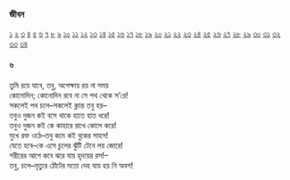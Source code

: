 ### জীবন   
[১](2.10.0.jeebon-1.md) [২](2.10.1.jeebon-2.md) [৩](2.10.2.jeebon-3.md) [৪](2.10.3.jeebon-4.md) [৫](2.10.4.jeebon-5.md) [৬](2.10.5.jeebon-6.md) [৭](2.10.6.jeebon-7.md) [৮](2.10.7.jeebon-8.md) [৯](2.10.8.jeebon-9.md) [১০](2.10.9.jeebon-10.md) [১১](2.10.10.jeebon-11.md) [১২](2.10.11.jeebon-12.md) [১৩](2.10.12.jeebon-13.md) [১৪](2.10.13.jeebon-14.md) [১৫](2.10.14.jeebon-15.md) [১৬](2.10.15.jeebon-16.md) [১৭](2.10.16.jeebon-17.md) [১৮](2.10.17.jeebon-18.md) [১৯](2.10.18.jeebon-19.md) [২০](2.10.19.jeebon-20.md) [২১](2.10.20.jeebon-21.md) [২২](2.10.21.jeebon-22.md) [২৩](2.10.22.jeebon-23.md) [২৪](2.10.23.jeebon-24.md) [২৫](2.10.24.jeebon-25.md) [২৬](2.10.25.jeebon-26.md) [২৭](2.10.26.jeebon-27.md) [২৮](2.10.27.jeebon-28.md) [২৯](2.10.28.jeebon-29.md) [৩০](2.10.29.jeebon-30.md) [৩১](2.10.30.jeebon-31.md) [৩২](2.10.31.jeebon-32.md) [৩৩](2.10.32.jeebon-33.md) [৩৪](2.10.33.jeebon-34.md)
#### ৬
তুমি রয়ে যাবে, তবু, অপেক্ষায় রয় না সময়  
কোনোদিন; কোনোদিন রবে না সে পথ থেকে স’রে!  
সকলেই পথ চলে–সকলেই ক্লান্ত তবু হয়–  
তবুও দুজন কই বসে থাকে হাতে হাত ধরে!  
তবুও দুজন কই কে কাহারে রাখে কোলে করে!  
মুখে রক্ত ওঠে–তবু কমে কই বুকের সাহস!  
যেতে হবে–কে এসে চুলের ঝুঁটি টেনে লয় জোরে!  
শরীরের আগে কবে ঝরে যায় হৃদয়ের রস!–  
তবু, চলে–মৃত্যুর ঠোঁটের মতো দেহ যায় হয় নি অবশ!  